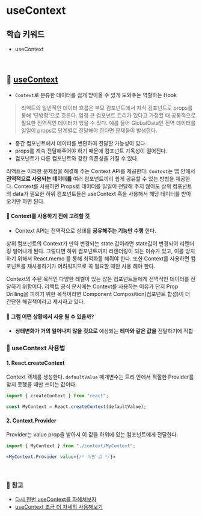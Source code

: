 # useContext

## 학습 키워드

- useContext

<br/>

## 📖 [useContext](https://react.dev/reference/react/useContext)

- `Context`로 분류한 데이터를 쉽게 받아올 수 있게 도와주는 역할하는 Hook

> 리액트의 일반적인 데이터 흐름은 부모 컴포넌트에서 자식 컴포넌트로 props를 통해 '단방향'으로 흐른다. 엄청 큰 컴포넌트 트리가 있다고 가정할 때 공통적으로 필요한 전역적인 데이터가 있을 수 있다. 예를 들어 GlobalData인 전역 데이터를 일일이 props로 단계별로 전달해야 한다면 문제들이 발생한다.

- 중간 컴포넌트에서 데이터를 변환하여 전달할 가능성이 있다.
- props를 계속 전달해주어야 하기 때문에 컴포넌트 가독성이 떨어진다.
- 컴포넌트가 다른 컴포넌트와 강한 의존성을 가질 수 있다.

리액트는 이러한 문제점을 해결해 주는 Context API를 제공한다. `Context`는 앱 안에서 __전역적으로 사용되는 데이터를__ 여러 컴포넌트끼리 쉽게 공유할 수 있는 방법을 제공한다. Context를 사용하면 Props로 데이터를 일일이 전달해 주지 않아도 상위 컴포넌트의 data가 필요한 하위 컴포넌트들은 useContext 훅을 사용해서 해당 데이터를 받아오기만 하면 된다.

#### 🤔 Context를 사용하기 전에 고려할 것

- Context API는 전역적으로 상태를 __공유해주는 기능만 수행__ 한다.

상위 컴포넌트의 Context가 만약 변경되는 state 값이라면 state값이 변경되어 리렌더링 일어나게 된다. 그렇다면 하위 컴포넌트까지 리렌더링이 되는 이슈가 있고, 이를 방지하기 위해서 React.memo 를 통해 최적화를 해줘야 한다. 또한 Context를 사용하면 컴포넌트를 재사용하기가 어려워지므로 꼭 필요할 때만 사용 해야 한다.

Context의 주된 목적인 다양한 레벨이 있는 많은 컴포넌트들에게 전역적인 데이터를 전달하기 위함이다. 리액트 공식 문서에는 Context를 사용하는 이유가 단지 Prop Drilling을 피하기 위한 목적이라면 Component Composition(컴포넌트 합성)이 더 간단한 해결책이라고 제시하고 있다.

#### 🤔 그럼 어떤 상황에서 사용 될 수 있을까?

- __상태변화가 거의 일어나지 않을 것으로__ 예상되는 __테마와 같은 값을__ 전달하기에 적합

### 🤖 useContext 사용법

#### 1. React.createContext

Context 객체를 생성한다. `defaultValue` 매개변수는 트리 안에서 적절한 Provider를 찾지 못했을 때만 쓰이는 값이다.

```jsx
import { createContext } from "react";

const MyContext = React.createContext(defaultValue);
```

#### 2. Context.Provider

Provider는 value prop을 받아서 이 값을 하위에 있는 컴포넌트에게 전달한다.

```jsx
import { MyContext } from "./context/MyContext";

<MyContext.Provider value={/* 어떤 값 */}>
```

<br/>

### 🔗 참고

- [다시 한번 useContext를 파헤쳐보자](https://velog.io/@hjthgus777/React-다시-한번-useContext를-파헤쳐보자)
- [useContext 조금 더 자세히 사용해보기](https://hokeydokey.tistory.com/205)

